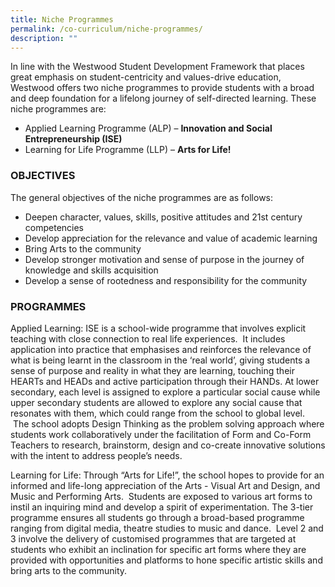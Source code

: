 ```yaml
---
title: Niche Programmes
permalink: /co-curriculum/niche-programmes/
description: ""
---
```

In line with the Westwood Student Development Framework that places great emphasis on student-centricity and values-drive education, Westwood offers two niche programmes to provide students with a broad and deep foundation for a lifelong journey of self-directed learning. These niche programmes are:

*   Applied Learning Programme (ALP) – **Innovation and Social Entrepreneurship (ISE)**
*   Learning for Life Programme (LLP) – **Arts for Life!**

### OBJECTIVES

The general objectives of the niche programmes are as follows:

*   Deepen character, values, skills, positive attitudes and 21st century competencies 
*   Develop appreciation for the relevance and value of academic learning
*   Bring Arts to the community
*   Develop stronger motivation and sense of purpose in the journey of knowledge and skills acquisition
*   Develop a sense of rootedness and responsibility for the community

  

### PROGRAMMES

Applied Learning: ISE is a school-wide programme that involves explicit teaching with close connection to real life experiences.  It includes application into practice that emphasises and reinforces the relevance of what is being learnt in the classroom in the ‘real world’, giving students a sense of purpose and reality in what they are learning, touching their HEARTs and HEADs and active participation through their HANDs. At lower secondary, each level is assigned to explore a particular social cause while upper secondary students are allowed to explore any social cause that resonates with them, which could range from the school to global level.  The school adopts Design Thinking as the problem solving approach where students work collaboratively under the facilitation of Form and Co-Form Teachers to research, brainstorm, design and co-create innovative solutions with the intent to address people’s needs. 

  

Learning for Life: Through “Arts for Life!”, the school hopes to provide for an informed and life-long appreciation of the Arts - Visual Art and Design, and Music and Performing Arts.  Students are exposed to various art forms to instil an inquiring mind and develop a spirit of experimentation. The 3-tier programme ensures all students go through a broad-based programme ranging from digital media, theatre studies to music and dance.  Level 2 and 3 involve the delivery of customised programmes that are targeted at students who exhibit an inclination for specific art forms where they are provided with opportunities and platforms to hone specific artistic skills and bring arts to the community.